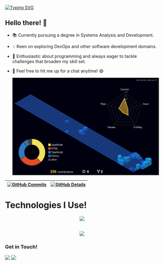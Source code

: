 <a href="https://git.io/typing-svg"><img src="https://readme-typing-svg.demolab.com?font=Fira+Code&weight=900&duration=1000&pause=500&color=AF4DF7&width=435&lines=Welcome+%3DD;i'm+Douglas;Back-End+developer+%3A)" alt="Typing SVG" /></a>
## Hello there! 👋

- 📚 Currently pursuing a degree in Systems Analysis and Development.
- 💡 Keen on exploring DevOps and other software development domains.
- 🚀 Enthusiastic about programming and always eager to tackle challenges that broaden my skill set.
- 💬 Feel free to hit me up for a chat anytime! 😄

  ![Status](./profile-3d-contrib/profile-night-view.svg)
  
 | [![GitHub Commits](http://github-profile-summary-cards.vercel.app/api/cards/productive-time?username=dougsan65&theme=transparent&utcOffset=-3)](https://github.com/vn7n24fzkq/github-profile-summary-cards) | [![GitHub Details](http://github-profile-summary-cards.vercel.app/api/cards/profile-details?username=dougsan65&theme=transparent)](https://github.com/vn7n24fzkq/github-profile-summary-cards) |  
 | ----------- | ----------- |

# Technologies I Use!
  
<p align="center">
  <a href="https://skillicons.dev">
    <img src="https://skillicons.dev/icons?i=ts,html,css,java,python,nestjs,nodejs,prisma,postgres,lua,kotlin,git,docker,aws" />
  </a>
</p>

##
<div align="center" >
     <img src="https://github-profile-trophy.vercel.app/?username=dougsan65&row=1&column=6&theme=dracula&margin-w=15&margin-h=15"/>
  </div>
  
### Get in Touch!
  
<div>  
  <a href="mailto:douglasclaudino543@gmail.com" title="Gmail"><img src="https://img.shields.io/badge/Gmail-D14836?style=for-the-badge&logo=gmail&logoColor=white" target="_blank"></a>
  <a href="https://www.linkedin.com/in/douglasnobre655/" target="_blank" rel="external" title="Linkedin"><img src="https://img.shields.io/badge/-LinkedIn-%230077B5?style=for-the-badge&logo=linkedin&logoColor=white" target="_blank"></a>
  </div>

